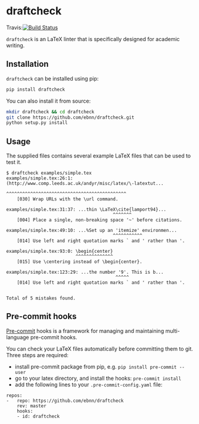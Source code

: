 draftcheck
==========

Travis:[![Build Status](https://travis-ci.org/dvolgyes/draftcheck.svg?branch=master)](https://travis-ci.org/dvolgyes/draftcheck)

`draftcheck` is an LaTeX linter that is specifically designed for academic writing.

Installation
------------

`draftcheck` can be installed using pip:

```bash
pip install draftcheck
```

You can also install it from source:

```bash
mkdir draftcheck && cd draftcheck
git clone https://github.com/ebnn/draftcheck.git
python setup.py install
```

Usage
-----

The supplied files contains several example LaTeX files that can be used to test it.

```
$ draftcheck examples/simple.tex
examples/simple.tex:26:1: (http://www.comp.leeds.ac.uk/andyr/misc/latex/\-latextut...
                           ^^^^^^^^^^^^^^^^^^^^^^^^^^^^^^^^^^^^^^^^^^^^^
	[030] Wrap URLs with the \url command.

examples/simple.tex:31:37: ...thin \LaTeX\cite{lamport94}...
                                        ^^^^^^^
	[004] Place a single, non-breaking space '~' before citations.

examples/simple.tex:49:10: ...%Set up an 'itemize' environmen...
                                        ^^^^^^^^^^^
	[014] Use left and right quotation marks ` and ' rather than '.

examples/simple.tex:93:0: \begin{center}
                          ^^^^^^^^^^^^^^
	[015] Use \centering instead of \begin{center}.

examples/simple.tex:123:29: ...the number '9'. This is b...
                                         ^^^^^
	[014] Use left and right quotation marks ` and ' rather than '.


Total of 5 mistakes found.
```

Pre-commit hooks
----------------

[Pre-commit](https://pre-commit.com/) hooks is a framework for managing and maintaining multi-language pre-commit hooks.

You can check your LaTeX files automatically before committing them to git.
Three steps are required:
- install pre-commit package from pip, e.g. ```pip install pre-commit --user```
- go to your latex directory, and install the hooks:
  ```pre-commit install```
- add the following lines to your `.pre-commit-config.yaml` file:
```
repos:
-   repo: https://github.com/ebnn/draftcheck
    rev: master
    hooks:
    - id: draftcheck
```

